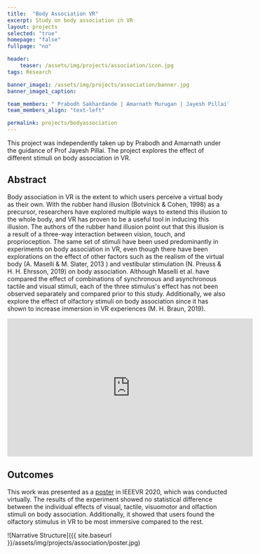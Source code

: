 ```yaml
---
title:  "Body Association VR"
excerpt: Study on body association in VR
layout: projects   
selected: "true"
homepage: "false"
fullpage: "no"

header:
    teaser: /assets/img/projects/association/icon.jpg
tags: Research  

banner_image1: /assets/img/projects/association/banner.jpg
banner_image1_caption:

team_members: " Prabodh Sakhardande | Amarnath Murugan | Jayesh Pillai"
team_members_align: "text-left"

permalink: projects/bodyassociation
---
```


This project was independently taken up by Prabodh and Amarnath under the guidance of Prof Jayesh Pillai. The project explores the effect of different stimuli on body association in VR.

## Abstract

Body association in VR is the extent to which users perceive a virtual body as their own. With the rubber hand illusion (Botvinick & Cohen, 1998) as a precursor, researchers have explored multiple ways to extend this illusion to the whole body, and VR has proven to be a useful tool in inducing this illusion. The authors of the rubber hand illusion point out that this illusion is a result of a three-way interaction between vision, touch, and proprioception. The same set of stimuli have been used predominantly in experiments on body association in VR, even though there have been explorations on the effect of other factors such as the realism of the virtual body (A. Maselli & M. Slater, 2013 ) and vestibular stimulation (N. Preuss & H. H. Ehrsson, 2019) on body association. Although Maselli et al. have compared the effect of combinations of synchronous and asynchronous tactile and visual stimuli, each of the three stimulus's effect has not been observed separately and compared prior to this study. Additionally, we also explore the effect of olfactory stimuli on body association since it has shown to increase immersion in VR experiences (M. H. Braun, 2019).

<iframe width="560" height="315" src="https://www.youtube.com/embed/CvmsWYipjqU" frameborder="0" allow="accelerometer; autoplay; encrypted-media; gyroscope; picture-in-picture" allowfullscreen></iframe>


## Outcomes

This work was presented as a [poster](https://ieeexplore.ieee.org/document/9090609) in IEEEVR 2020, which was conducted virtually. The results of the experiment showed no statistical difference between the individual effects of visual, tactile, visuomotor and olfaction stimuli on body association. Additionally, it showed that users found the olfactory stimulus in VR to be most immersive compared to the rest.

![Narrative Structure]({{ site.baseurl }}/assets/img/projects/association/poster.jpg)